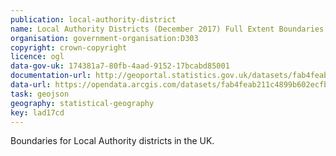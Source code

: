 ```yaml
---
publication: local-authority-district
name: Local Authority Districts (December 2017) Full Extent Boundaries in United Kingdom (WGS84)
organisation: government-organisation:D303
copyright: crown-copyright
licence: ogl
data-gov-uk: 174381a7-80fb-4aad-9152-17bcabd85001
documentation-url: http://geoportal.statistics.gov.uk/datasets/fab4feab211c4899b602ecfbfbc420a3_1
data-url: https://opendata.arcgis.com/datasets/fab4feab211c4899b602ecfbfbc420a3_1.geojson
task: geojson
geography: statistical-geography
key: lad17cd 
---
```


Boundaries for Local Authority districts in the UK.
